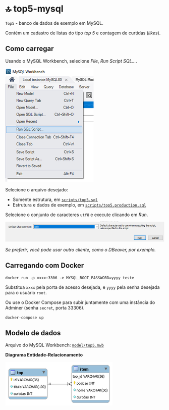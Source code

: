# 🔝 top5-mysql

`Top5` - banco de dados de exemplo em MySQL.

Contém um cadastro de listas do tipo _top 5_ e contagem de curtidas (_likes_).

## Como carregar

Usando o MySQL Workbench, selecione _File_, _Run Script SQL..._.

![](assets/run-01.png)

Selecione o arquivo desejado:

* Somente estrutura, em [`scripts/top5.sql`](scripts/top5.sql)
* Estrutura e dados de exemplo, em [`scripts/top5.production.sql`](scripts/top5.production.sql)

Selecione o conjunto de caracteres `utf8` e execute clicando em _Run_.

![](assets/run-02.png)

_Se preferir, você pode usar outro cliente, como o DBeaver, por exemplo._

## Carregando com Docker

```
docker run -p xxxx:3306 -e MYSQL_ROOT_PASSWORD=yyyy teste
```

Substitua `xxxx` pela porta de acesso desejada, e `yyyy` pela senha desejada para o usuário `root`.

Ou use o Docker Compose para subir juntamente com uma instância do Adminer (senha `secret`, porta 33306).

```
docker-compose up
```

## Modelo de dados

Arquivo do MySQL Workbench: [`model/top5.mwb`](model/top5.mwb)

**Diagrama Entidade-Relacionamento**

![](assets/top5.png)